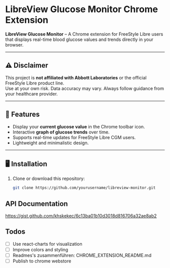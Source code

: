 # LibreView Glucose Monitor Chrome Extension

**LibreView Glucose Monitor** – A Chrome extension for FreeStyle Libre users that displays real-time blood glucose values and trends directly in your browser.

---

## ⚠️ Disclaimer

This project is **not affiliated with Abbott Laboratories** or the official FreeStyle Libre product line.  
Use at your own risk. Data accuracy may vary. Always follow guidance from your healthcare provider.

---

## 📌 Features

- Display your **current glucose value** in the Chrome toolbar icon.
- Interactive **graph of glucose trends** over time.
- Supports real-time updates for FreeStyle Libre CGM users.
- Lightweight and minimalistic design.

---

## 🖥 Installation

1. Clone or download this repository:
   ```bash
   git clone https://github.com/yourusername/libreview-monitor.git
   ```

## API Documentation

<https://gist.github.com/khskekec/6c13ba01b10d3018d816706a32ae8ab2>

## Todos

- [ ] Use react-charts for visualization
- [ ] Improve colors and styling
- [ ] Readmes's zusammenführen: CHROME_EXTENSION_README.md
- [ ] Publish to chrome webstore
